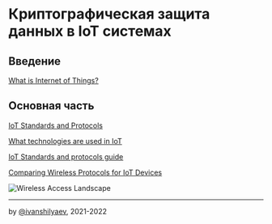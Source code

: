 # Криптографическая защита данных в IoT системах

## Введение

[What is Internet of Things?](https://www.avsystem.com/blog/what-is-internet-of-things-explanation/)

## Основная часть

[IoT Standards and Protocols](https://www.postscapes.com/internet-of-things-protocols/)

[What technologies are used in IoT](https://www.avsystem.com/blog/iot-technology/)

[IoT Standards and protocols guide](https://www.avsystem.com/blog/iot-protocols-and-standards/)

[Comparing Wireless Protocols for IoT Devices](https://glowlabs.co/wireless-protocols/)

![Wireless Access Landscape](https://s3.us-west-2.amazonaws.com/secure.notion-static.com/e1c979b7-e897-465a-9170-1a4f529f9b50/Screenshot_2021-11-15_at_21.29.05.png?X-Amz-Algorithm=AWS4-HMAC-SHA256&X-Amz-Credential=AKIAT73L2G45EIPT3X45%2F20211115%2Fus-west-2%2Fs3%2Faws4_request&X-Amz-Date=20211115T182924Z&X-Amz-Expires=86400&X-Amz-Signature=96546411f6f8d9ecd248a5e2c45f4b6baf207bdbe527033de1b039ac2b2b9e94&X-Amz-SignedHeaders=host&response-content-disposition=filename%20%3D%22Screenshot%25202021-11-15%2520at%252021.29.05.png%22)

---

by [@ivanshilyaev](https://github.com/ivanshilyaev), 2021-2022
